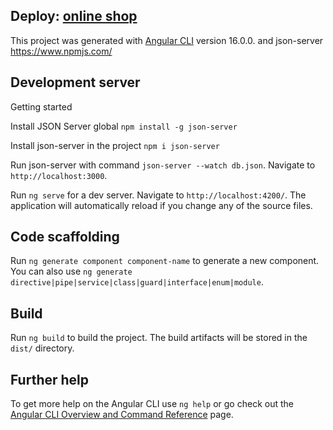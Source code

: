 ## Deploy: [online shop](https://angular-online-shop-dimax.surge.sh/)

This project was generated with [Angular CLI](https://github.com/angular/angular-cli) version 16.0.0. and
json-server https://www.npmjs.com/

## Development server

Getting started

Install JSON Server global `npm install -g json-server`

Install json-server in the project `npm i json-server`

Run json-server with command `json-server --watch db.json`. Navigate to `http://localhost:3000`.

Run `ng serve` for a dev server. Navigate to `http://localhost:4200/`. The application will automatically reload if you change any of the source files.

## Code scaffolding

Run `ng generate component component-name` to generate a new component. You can also use `ng generate directive|pipe|service|class|guard|interface|enum|module`.

## Build

Run `ng build` to build the project. The build artifacts will be stored in the `dist/` directory.

## Further help

To get more help on the Angular CLI use `ng help` or go check out the [Angular CLI Overview and Command Reference](https://angular.io/cli) page.

